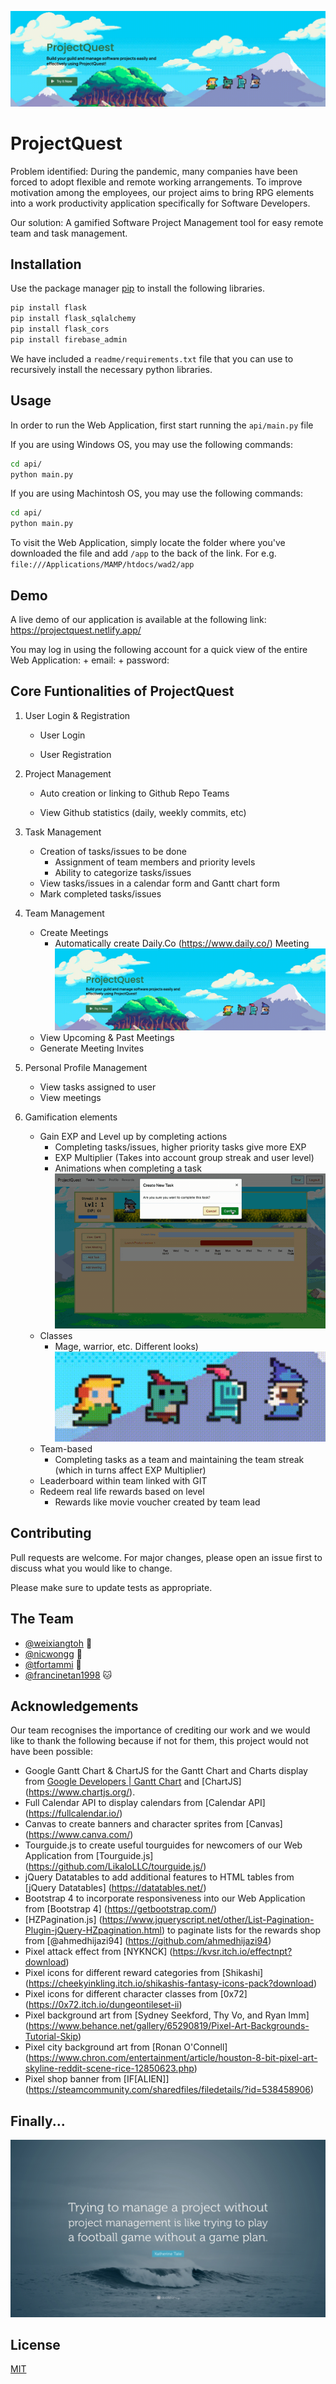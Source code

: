![GIF demo](readme/header.gif)

# ProjectQuest

Problem identified: During the pandemic, many companies have been forced to adopt flexible and remote working arrangements. To improve motivation among the employees, our project aims to bring RPG elements into a work productivity application specifically for Software Developers. 

Our solution: A gamified Software Project Management tool for easy remote team and task management.

## Installation

Use the package manager [pip](https://pip.pypa.io/en/stable/) to install the following libraries.

```bash
pip install flask
pip install flask_sqlalchemy
pip install flask_cors
pip install firebase_admin
```
We have included a `readme/requirements.txt` file that you can use to recursively install the necessary python libraries.

## Usage
In order to run the Web Application, first start running the `api/main.py` file 

If you are using Windows OS, you may use the following commands:
```bash
cd api/
python main.py
```

If you are using Machintosh OS, you may use the following commands:
```bash
cd api/
python main.py
```

To visit the Web Application, simply locate the folder where you've downloaded the file and add `/app` to the back of the link. For e.g. `file:///Applications/MAMP/htdocs/wad2/app`

## Demo
A live demo of our application is available at the following link: https://projectquest.netlify.app/

You may log in using the following account for a quick view of the entire Web Application:
    + email: 
    + password:

## Core Funtionalities of ProjectQuest
1. User Login & Registration
    + User Login

    + User Registration

2. Project Management
    + Auto creation or linking to Github Repo Teams
    
    + View Github statistics (daily, weekly commits, etc)

3. Task Management 
    + Creation of tasks/issues to be done
        - Assignment of team members and priority levels
        - Ability to categorize tasks/issues
    + View tasks/issues in a calendar form and Gantt chart form
    + Mark completed tasks/issues

4. Team Management
    + Create Meetings 
        - Automatically create Daily.Co (https://www.daily.co/) Meeting
        ![GIF demo](readme/header.gif)
    + View Upcoming & Past Meetings
    + Generate Meeting Invites 

5. Personal Profile Management
    + View tasks assigned to user
    + View meetings

6. Gamification elements
    + Gain EXP and Level up by completing actions 
        - Completing tasks/issues, higher priority tasks give more EXP
        - EXP Multiplier (Takes into account group streak and user level)
        - Animations when completing a task 
        ![Animations when completing a task](readme/gamification_complete_task.gif)
    + Classes
        - Mage, warrior, etc. Different looks)
        ![Classes](readme/characters.gif)
    + Team-based
        - Completing tasks as a team and maintaining the team streak (which in turns affect EXP Multiplier)
    + Leaderboard within team linked with GIT
    + Redeem real life rewards based on level
        - Rewards like movie voucher created by team lead
    
## Contributing
Pull requests are welcome. For major changes, please open an issue first to discuss what you would like to change.

Please make sure to update tests as appropriate.

**The Team**
---

+ [@weixiangtoh](https://github.com/weixiangtoh) :whale:
+ [@nicwongg](https://github.com/nicwongg) :penguin:
+ [@tfortammi](https://github.com/tfortammi) :rabbit2:
+ [@francinetan1998](https://github.com/francinetan1998) :cat:

**Acknowledgements**
---
Our team recognises the importance of crediting our work and we would like to thank the following because if not for them, this project would not have been possible:
+ Google Gantt Chart & ChartJS for the Gantt Chart and Charts display from [Google Developers | Gantt Chart](https://developers.google.com/chart/interactive/docs/gallery/ganttchart) and [ChartJS] (https://www.chartjs.org/).
+ Full Calendar API to display calendars from [Calendar API] (https://fullcalendar.io/)
+ Canvas to create banners and character sprites from [Canvas] (https://www.canva.com/)
+ Tourguide.js to create useful tourguides for newcomers of our Web Application from [Tourguide.js] (https://github.com/LikaloLLC/tourguide.js/)
+ jQuery Datatables to add additional features to HTML tables from [jQuery Datatables] (https://datatables.net/)
+ Bootstrap 4 to incorporate responsiveness into our Web Application from [Bootstrap 4] (https://getbootstrap.com/)
+ [HZPagination.js] (https://www.jqueryscript.net/other/List-Pagination-Plugin-jQuery-HZpagination.html) to paginate lists for the rewards shop from [@ahmedhijazi94] (https://github.com/ahmedhijazi94) 
+ Pixel attack effect from [NYKNCK] (https://kvsr.itch.io/effectnpt?download)
+ Pixel icons for different reward categories from [Shikashi] (https://cheekyinkling.itch.io/shikashis-fantasy-icons-pack?download)
+ Pixel icons for different character classes from [0x72] (https://0x72.itch.io/dungeontileset-ii)
+ Pixel background art from [Sydney Seekford, Thy Vo, and Ryan Imm] (https://www.behance.net/gallery/65290819/Pixel-Art-Backgrounds-Tutorial-Skip)
+ Pixel city background art from [Ronan O'Connell] (https://www.chron.com/entertainment/article/houston-8-bit-pixel-art-skyline-reddit-scene-rice-12850623.php)
+ Pixel shop banner from [IF[ALIEN]] (https://steamcommunity.com/sharedfiles/filedetails/?id=538458906)

**Finally...**
---
![Project Management Quote](readme/quote.jpg)

## License
[MIT](https://choosealicense.com/licenses/mit/)
